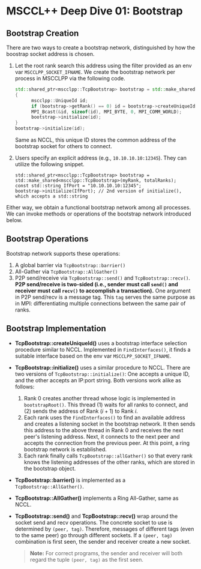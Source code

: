 # MSCCL++ Deep Dive 01: Bootstrap

## Bootstrap Creation

There are two ways to create a bootstrap network, distinguished by how the boostrap socket address is chosen. 

1. Let the root rank search this address using the filter provided as an env var `MSCCLPP_SOCKET_IFNAME`. We create the bootstrap network per process in MSCCLPP via the following code.

   ```C++
   std::shared_ptr<mscclpp::TcpBootstrap> bootstrap = std::make_shared<mscclpp::TcpBootstrap>(myRank, totalRanks);
   {
         mscclpp::UniqueId id;
         if (bootstrap->getRank() == 0) id = bootstrap->createUniqueId(); // Set MSCCLPP_SOCKET_IFNAME for choosing the bootstrap interface
         MPI_Bcast(&id, sizeof(id), MPI_BYTE, 0, MPI_COMM_WORLD);
         bootstrap->initialize(id);
   }
   bootstrap->initialize(id);
   ```

   Same as NCCL, this unique ID stores the common address of the bootstrap socket for others to connect.

2. Users specify an explicit address (e.g., `10.10.10.10:12345`). They can utilize the following snippet.

   ```
   std::shared_ptr<mscclpp::TcpBootstrap> bootstrap = std::make_shared<mscclpp::TcpBootstrap>(myRank, totalRanks);
   const std::string IfPort = "10.10.10.10:12345";
   bootstrap->initialize(IfPort); // 2nd version of initialize(), which accepts a std::string
   ```

Either way, we obtain a functional bootstrap network among all processes. We can invoke methods or operations of the bootstrap network introduced below.

## Bootstrap Operations

Bootstrap network supports these operations:

1. A global barrier via `TcpBootstrap::barrier()`
2. All-Gather via `TcpBootstrap::AllGather()`
3. P2P send/receive via `TcpBootstrap::send()` and `TcpBootstrap::recv()`. **P2P send/receive is two-sided (i.e., sender must call `send()` and receiver must call `recv()` to accomplish a transaction).** One argument in P2P send/recv is a message tag. This `tag` serves the same purpose as in MPI: differentiating multiple connections between the same pair of ranks.

## Bootstrap Implementation

- **TcpBootstrap::createUniqueId()** uses a bootstrap interface selection procedure similar to NCCL. Implemented in `FindInterfaces()`, it finds a suitable interface based on the env var `MSCCLPP_SOCKET_IFNAME`.

- **TcpBootstrap::initialize()** uses a similar procedure to NCCL. There are two versions of `TcpBootstrap::initialize()`: One accepts a unique ID, and the other accepts an IP:port string. Both versions work alike as follows:
  
  1. Rank 0 creates another thread whose logic is implemented in `bootstrapRoot()`. This thread (1) waits for all ranks to connect, and (2) sends the address of Rank $(i+1)$ to Rank $i$.
  2. Each rank uses the `FindInterfaces()` to find an available address and creates a listening socket in the bootstrap network. It then sends this address to the above thread in Rank 0 and receives the next peer's listening address. Next, it connects to the next peer and accepts the connection from the previous peer. At this point, a ring bootstrap network is established.
  3. Each rank finally calls `TcpBootstrap::allGather()` so that every rank knows the listening addresses of the other ranks, which are stored in the bootstrap object.
  
- **TcpBootstrap::barrier()** is implemented as a `TcpBootstrap::AllGather()`.

- **TcpBootstrap::AllGather()** implements a Ring All-Gather, same as NCCL.

- **TcpBootstrap::send()** and **TcpBootstrap::recv()** wrap around the socket send and recv operations. The concrete socket to use is determined by `(peer, tag)`. Therefore, messages of different tags (even to the same peer) go through different sockets. If a `(peer, tag)` combination is first seen, the sender and receiver create a new socket.

  > **Note:** For correct programs, the sender and receiver will both regard the tuple `(peer, tag)` as the first seen.